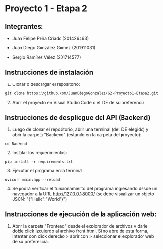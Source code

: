 # Proyecto 1 - Etapa 2

## Integrantes:
* Juan Felipe Peña Criado (201426463) 

* Juan Diego González Gómez (201911031) 

* Sergio Ramírez Vélez (201714577) 

## Instrucciones de instalación

1. Clonar o descargar el repositorio:

  ```shell
  git clone https://github.com/JuanDiegoGonzalez/G2-Proyecto1-Etapa2.git
  ```

2. Abrir el proyecto en Visual Studio Code o el IDE de su preferencia

## Instrucciones de despliegue del API (Backend)

1. Luego de clonar el repositorio, abrir una terminal (del IDE elegido) y abrir la carpeta "Backend" (estando en la carpeta del proyecto):

  ```shell
  cd Backend
  ```

2. Instalar los requerimientos:

  ```shell
  pip install -r requirements.txt
  ```

3. Ejecutar el programa en la terminal:

  ```shell
  uvicorn main:app --reload
  ```

4. Se podrá verificar el funcionamiento del programa ingresando desde un navegador a la URL http://127.0.0.1:8000/ (se debe visualizar un objeto JSON: "{"Hello":"World"}")

## Instrucciones de ejecución de la aplicación web:

1. Abrir la carpeta "Frontend" desde el explorador de archivos y darle doble click izquierdo al archivo front.html. Si no abre de esta forma, intentar con click derecho > abrir con > seleccionar el explorador web de su preferencia.
